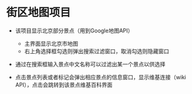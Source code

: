 # 街区地图项目

- 该项目显示北京部分景点（用到Google地图API）

  - 主界面显示北京市地图
  - 右上角选择框勾选则弹出搜索过滤窗口，取消勾选则隐藏窗口

- 通过在搜索框输入景点中文名称可以过滤出某一个景点以供选择

- 点击景点列表或者标记会弹出相应景点的信息窗口，显示维基连接（wiki API），点击会跳转到该景点维基百科界面

   

  ​

  ​